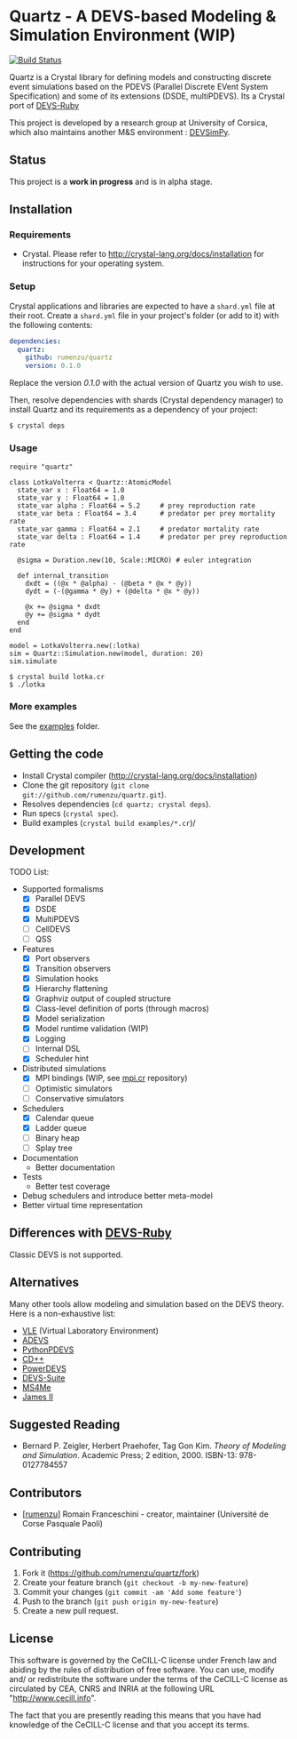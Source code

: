 # Quartz - A DEVS-based Modeling & Simulation Environment (WIP)

[![Build Status](https://travis-ci.org/rumenzu/quartz.svg?branch=master)](https://travis-ci.org/rumenzu/quartz)

Quartz is a Crystal library for defining models and constructing discrete
event simulations based on the PDEVS (Parallel Discrete EVent System Specification) and
some of its extensions (DSDE, multiPDEVS). Its a Crystal port of
[DEVS-Ruby](https://github.com/devs-ruby)

This project is developed by a research group at University of Corsica, which
also maintains another M&S environment :
[DEVSimPy](https://github.com/capocchi/DEVSimPy).

## Status

This project is a **work in progress** and is in alpha stage.

## Installation

### Requirements 

* Crystal. Please refer to <http://crystal-lang.org/docs/installation> for
  instructions for your operating system.

### Setup

Crystal applications and libraries are expected to have a `shard.yml` file
at their root. Create a `shard.yml` file in your project's folder (or add to it) with the following contents:

```yaml
dependencies:
  quartz:
    github: rumenzu/quartz
    version: 0.1.0
```

Replace the version *0.1.0* with the actual version of Quartz you wish to use.

Then, resolve dependencies with shards (Crystal dependency manager) to install Quartz and its requirements as a dependency of your project:

```
$ crystal deps
```

### Usage

```crystal
require "quartz"

class LotkaVolterra < Quartz::AtomicModel
  state_var x : Float64 = 1.0
  state_var y : Float64 = 1.0
  state_var alpha : Float64 = 5.2     # prey reproduction rate
  state_var beta : Float64 = 3.4      # predator per prey mortality rate
  state_var gamma : Float64 = 2.1     # predator mortality rate
  state_var delta : Float64 = 1.4     # predator per prey reproduction rate

  @sigma = Duration.new(10, Scale::MICRO) # euler integration

  def internal_transition
    dxdt = ((@x * @alpha) - (@beta * @x * @y))
    dydt = (-(@gamma * @y) + (@delta * @x * @y))

    @x += @sigma * dxdt
    @y += @sigma * dydt
  end
end

model = LotkaVolterra.new(:lotka)
sim = Quartz::Simulation.new(model, duration: 20)
sim.simulate
```

```
$ crystal build lotka.cr
$ ./lotka
```

### More examples

See the [examples](examples) folder.

## Getting the code

- Install Crystal compiler (<http://crystal-lang.org/docs/installation>)
- Clone the git repository (`git clone git://github.com/rumenzu/quartz.git`).
- Resolves dependencies (`cd quartz; crystal deps`).
- Run specs (`crystal spec`).
- Build examples (`crystal build examples/*.cr`)/

## Development

TODO List:
- Supported formalisms
  - [x] Parallel DEVS
  - [x] DSDE
  - [x] MultiPDEVS
  - [ ] CellDEVS
  - [ ] QSS
- Features
  - [x] Port observers
  - [x] Transition observers
  - [x] Simulation hooks
  - [x] Hierarchy flattening
  - [x] Graphviz output of coupled structure
  - [x] Class-level definition of ports (through macros)
  - [x] Model serialization
  - [x] Model runtime validation (WIP)
  - [x] Logging
  - [ ] Internal DSL
  - [x] Scheduler hint
- Distributed simulations
  - [x] MPI bindings (WIP, see [mpi.cr](https://github.com/rumenzu/mpi.cr) repository)
  - [ ] Optimistic simulators
  - [ ] Conservative simulators
- Schedulers
  - [x] Calendar queue
  - [x] Ladder queue
  - [ ] Binary heap
  - [ ] Splay tree
- Documentation
  - Better documentation
- Tests
  - Better test coverage
- Debug schedulers and introduce better meta-model
- Better virtual time representation

## Differences with [DEVS-Ruby](https://github.com/devs-ruby)

Classic DEVS is not supported.

## Alternatives

Many other tools allow modeling and simulation based on the DEVS theory. Here is a non-exhaustive list:
- [VLE](http://www.vle-project.org) (Virtual Laboratory Environment)
- [ADEVS](http://web.ornl.gov/~1qn/adevs/)
- [PythonPDEVS](http://msdl.cs.mcgill.ca/projects/DEVS/PythonPDEVS)
- [CD++](http://cell-devs.sce.carleton.ca/mediawiki/index.php/Main_Page)
- [PowerDEVS](https://sourceforge.net/projects/powerdevs/)
- [DEVS-Suite](http://acims.asu.edu/software/devs-suite/)
- [MS4Me](http://www.ms4systems.com)
- [James II](http://jamesii.informatik.uni-rostock.de/jamesii.org/)

## Suggested Reading

* Bernard P. Zeigler, Herbert Praehofer, Tag Gon Kim. *Theory of Modeling and Simulation*. Academic Press; 2 edition, 2000. ISBN-13: 978-0127784557

## Contributors

- [[rumenzu]](https://github.com/[rumenzu]) Romain Franceschini - creator, maintainer (Université de Corse Pasquale Paoli)

## Contributing

1. Fork it (https://github.com/rumenzu/quartz/fork)
2. Create your feature branch (`git checkout -b my-new-feature`)
3. Commit your changes (`git commit -am 'Add some feature'`)
4. Push to the branch (`git push origin my-new-feature`)
5. Create a new pull request.

## License

This software is governed by the CeCILL-C license under French law and
abiding by the rules of distribution of free software.  You can use,
modify and/ or redistribute the software under the terms of the CeCILL-C
license as circulated by CEA, CNRS and INRIA at the following URL
"http://www.cecill.info".

The fact that you are presently reading this means that you have had
knowledge of the CeCILL-C license and that you accept its terms.
